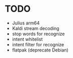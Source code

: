 # TODO

* Julius arm64
* Kaldi stream decoding
* stop words for recognize
* intent whitelist
* intent filter for recognize
* flatpak (deprecate Debian)
